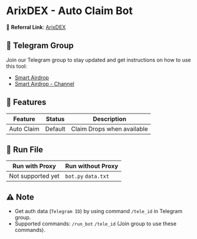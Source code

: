 # ArixDEX - Auto Claim Bot

🔗 **Referral Link**: [ArixDEX](https://t.me/ARIXcoin_bot?start=ref_5914982564)

## 📢 Telegram Group

Join our Telegram group to stay updated and get instructions on how to use this tool:

- [Smart Airdrop](https://t.me/smartairdrop2120)
- [Smart Airdrop - Channel](https://t.me/smartairdrop_channel)

## 🌟 Features

| Feature    | Status  | Description                |
| ---------- | ------- | -------------------------- |
| Auto Claim | Default | Claim Drops when available |

## 🚀 Run File

| Run with Proxy    | Run without Proxy   |
| ----------------- | ------------------- |
| Not supported yet | `bot.py` `data.txt` |

## ⚠️ Note

- Get auth data (`Telegram ID`) by using command `/tele_id` in Telegram group.
- Supported commands: `/run_bot` `/tele_id` (Join group to use these commands).
